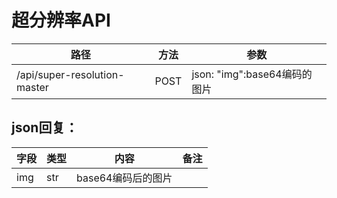 # 超分辨率API

| 路径                           | 方法   | 参数                      |
|------------------------------|------|-------------------------|
| /api/super-resolution-master | POST | json: "img":base64编码的图片 |

## json回复：



| 字段 | 类型 | 内容               | 备注 |
|----| ---- | ------------------ | ---- |
| img  | str  | base64编码后的图片 |      |
